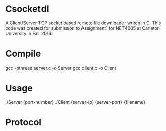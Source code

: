 # Csocketdl
A Client/Server TCP socket based remote file downloader writen in C. This code was created for submission to Assignment1 for NET4005 at Carleton University in Fall 2016.

# Compile

gcc -pthread server.c -o Server
gcc client.c -o Client

# Usage

./Server {port-number}
./Client {server-ip} {server-port} {filename}

# Protocol
